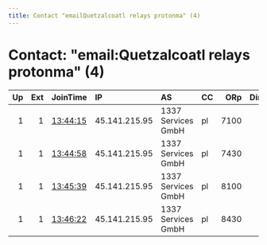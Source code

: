 ```yaml
---
title: Contact "emailQuetzalcoatl relays protonma" (4)
---
```


# Contact: "email:Quetzalcoatl relays protonma" (4)

|   Up |   Ext | JoinTime                                                                                              | IP            | AS                 | CC   |   ORp |   Dirp | OS    | Version   | Nickname     |   eFamMembers |
|-----:|------:|:------------------------------------------------------------------------------------------------------|:--------------|:-------------------|:-----|------:|-------:|:------|:----------|:-------------|--------------:|
|    1 |     1 | [13:44:15](https://nusenu.github.io/OrNetStats/w/relay/729EBA5E71606D7E870887473384BC803D6A4774.html) | 45.141.215.95 | 1337 Services GmbH | pl   |  7100 |      0 | Linux | 0.4.7.13  | Quetzalcoatl |           324 |
|    1 |     1 | [13:44:58](https://nusenu.github.io/OrNetStats/w/relay/BCD8EAAE60DE05131C2ED3D5CDC8D9F9EDE61C30.html) | 45.141.215.95 | 1337 Services GmbH | pl   |  7430 |      0 | Linux | 0.4.7.13  | Quetzalcoatl |           324 |
|    1 |     1 | [13:45:39](https://nusenu.github.io/OrNetStats/w/relay/720C550D58FA3C9FCC54903614448272166877AA.html) | 45.141.215.95 | 1337 Services GmbH | pl   |  8100 |      0 | Linux | 0.4.7.13  | Quetzalcoatl |           324 |
|    1 |     1 | [13:46:22](https://nusenu.github.io/OrNetStats/w/relay/2EB89757F1D8228784335232E2CE2989D220E590.html) | 45.141.215.95 | 1337 Services GmbH | pl   |  8430 |      0 | Linux | 0.4.7.13  | Quetzalcoatl |           324 |
